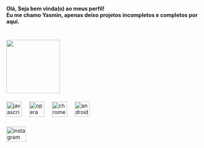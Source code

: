 <h4 align="left">Olá, Seja bem vinda(o) ao meus perfil!<br>  Eu me chamo Yasmin, apenas deixo projetos incompletos e completos por aqui.</h4>

###

<br clear="both">

<div align="left">
  <img height="141" src="https://i.pinimg.com/1200x/98/94/73/989473a70bc57efd71f5421536c249cf.jpg"  />
</div>

###

<div align="left">
  <img src="https://cdn.jsdelivr.net/gh/devicons/devicon/icons/javascript/javascript-plain.svg" height="40" alt="javascript logo"  />
  <img width="12" />
  <img src="https://cdn.jsdelivr.net/gh/devicons/devicon/icons/opera/opera-original.svg" height="40" alt="opera logo"  />
  <img width="12" />
  <img src="https://cdn.jsdelivr.net/gh/devicons/devicon/icons/chrome/chrome-original.svg" height="40" alt="chrome logo"  />
  <img width="12" />
  <img src="https://cdn.jsdelivr.net/gh/devicons/devicon/icons/android/android-original.svg" height="40" alt="android logo"  />
</div>

###

<div align="left">
  <a href="https://www.instagram.com/m1yamotokj" target="_blank">
    <img src="https://raw.githubusercontent.com/maurodesouza/profile-readme-generator/master/src/assets/icons/social/instagram/default.svg" width="52" height="40" alt="instagram logo"  />
  </a>
</div>

###
